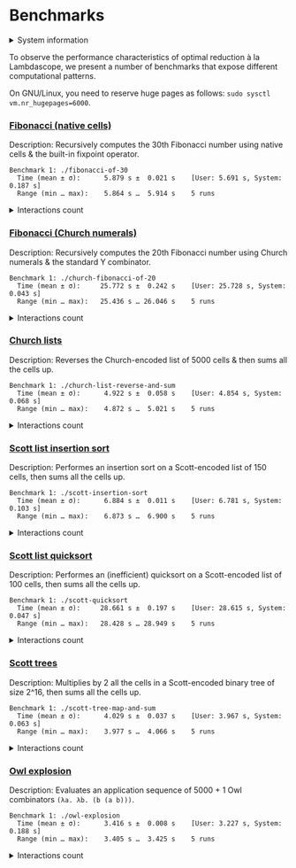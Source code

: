 # Benchmarks

<details>
<summary>System information</summary>

```
                          ./+o+-       etiams@etiams
                  yyyyy- -yyyyyy+      OS: Ubuntu 24.04 noble
               ://+//////-yyyyyyo      Kernel: x86_64 Linux 6.8.0-60-generic
           .++ .:/++++++/-.+sss/`      Uptime: 16m
         .:++o:  /++++++++/:--:/-      Packages: 2799
        o:+o+:++.`..```.-/oo+++++/     Shell: bash 5.2.21
       .:+o:+o/.          `+sssoo+/    Resolution: 3840x2400
  .++/+:+oo+o:`             /sssooo.   DE: GNOME 46.7
 /+++//+:`oo+o               /::--:.   WM: Mutter
 \+/+o+++`o++o               ++////.   WM Theme: Adwaita
  .++.o+++oo+:`             /dddhhh.   GTK Theme: Yaru-red [GTK2/3]
       .+.o+oo:.          `oddhhhh+    Icon Theme: Yaru-red
        \+.++o+o``-````.:ohdhhhhh+     Font: Ubuntu Sans Bold 11 @wght=700
         `:o+++ `ohhhhhhhhyo++os:      Disk: 389G / 484G (85%)
           .o:`.syhhhhhhh/.oo++o`      CPU: AMD Ryzen 9 5900HX with Radeon Graphics @ 16x 4.68GHz
               /osyyyyyyo++ooo+++/     GPU: AMD/ATI Cezanne [Radeon Vega Series / Radeon Vega Mobile Series]
                   ````` +oo+++o\:     RAM: 5849MiB / 15388MiB
                          `oo++.
```

</details>

To observe the performance characteristics of optimal reduction à la Lambdascope, we present a number of benchmarks that expose different computational patterns.

On GNU/Linux, you need to reserve huge pages as follows: `sudo sysctl vm.nr_hugepages=6000`.

### [Fibonacci (native cells)](benchmarks/fibonacci-of-30.c)

Description: Recursively computes the 30th Fibonacci number using native cells & the built-in fixpoint operator.

```
Benchmark 1: ./fibonacci-of-30
  Time (mean ± σ):      5.879 s ±  0.021 s    [User: 5.691 s, System: 0.187 s]
  Range (min … max):    5.864 s …  5.914 s    5 runs
```

<details>
<summary>Interactions count</summary>

```
Annihilation interactions: 17108651
Commutation interactions: 116357003
Beta interactions: 31
Native function calls: 12948453
If-then-elses: 4870845
Fixpoints: 31
Total interactions: 151285014
```

</details>

### [Fibonacci (Church numerals)](benchmarks/church-fibonacci-of-20.c)

Description: Recursively computes the 20th Fibonacci number using Church numerals & the standard Y combinator.

```
Benchmark 1: ./church-fibonacci-of-20
  Time (mean ± σ):     25.772 s ±  0.242 s    [User: 25.728 s, System: 0.043 s]
  Range (min … max):   25.436 s … 26.046 s    5 runs
```

<details>
<summary>Interactions count</summary>

```
Annihilation interactions: 20464077
Commutation interactions: 2238539577
Beta interactions: 521833
Native function calls: 0
If-then-elses: 0
Fixpoints: 0
Total interactions: 2259525487
```

</details>

### [Church lists](benchmarks/church-list-reverse-and-sum.c)

Description: Reverses the Church-encoded list of 5000 cells & then sums all the cells up.

```
Benchmark 1: ./church-list-reverse-and-sum
  Time (mean ± σ):      4.922 s ±  0.058 s    [User: 4.854 s, System: 0.068 s]
  Range (min … max):    4.872 s …  5.021 s    5 runs
```

<details>
<summary>Interactions count</summary>

```
Annihilation interactions: 25179997
Commutation interactions: 275405052
Beta interactions: 45004
Native function calls: 10000
If-then-elses: 0
Fixpoints: 0
Total interactions: 300640053
```

</details>

### [Scott list insertion sort](benchmarks/scott-insertion-sort.c)

Description: Performes an insertion sort on a Scott-encoded list of 150 cells, then sums all the cells up.

```
Benchmark 1: ./scott-insertion-sort
  Time (mean ± σ):      6.884 s ±  0.011 s    [User: 6.781 s, System: 0.103 s]
  Range (min … max):    6.873 s …  6.900 s    5 runs
```

<details>
<summary>Interactions count</summary>

```
Annihilation interactions: 64821613
Commutation interactions: 370771136
Beta interactions: 46958
Native function calls: 22650
If-then-elses: 11175
Fixpoints: 452
Total interactions: 435673984
```

</details>

### [Scott list quicksort](benchmarks/scott-quicksort.c)

Description: Performes an (inefficient) quicksort on a Scott-encoded list of 100 cells, then sums all the cells up.

```
Benchmark 1: ./scott-quicksort
  Time (mean ± σ):     28.661 s ±  0.197 s    [User: 28.615 s, System: 0.047 s]
  Range (min … max):   28.428 s … 28.949 s    5 runs
```

<details>
<summary>Interactions count</summary>

```
Annihilation interactions: 104534500
Commutation interactions: 1062496348
Beta interactions: 61814
Native function calls: 20000
If-then-elses: 9900
Fixpoints: 406
Total interactions: 1167122968
```

</details>

### [Scott trees](benchmarks/scott-tree-map-and-sum.c)

Description: Multiplies by 2 all the cells in a Scott-encoded binary tree of size 2^16, then sums all the cells up.

```
Benchmark 1: ./scott-tree-map-and-sum
  Time (mean ± σ):      4.029 s ±  0.037 s    [User: 3.967 s, System: 0.063 s]
  Range (min … max):    3.977 s …  4.066 s    5 runs
```

<details>
<summary>Interactions count</summary>

```
Annihilation interactions: 40861148
Commutation interactions: 234219681
Beta interactions: 1048667
Native function calls: 262142
If-then-elses: 0
Fixpoints: 66
Total interactions: 276391704
```

</details>

### [Owl explosion](benchmarks/owl-explosion.c)

Description: Evaluates an application sequence of 5000 + 1 Owl combinators `(λa. λb. (b (a b)))`.

```
Benchmark 1: ./owl-explosion
  Time (mean ± σ):      3.416 s ±  0.008 s    [User: 3.227 s, System: 0.188 s]
  Range (min … max):    3.405 s …  3.425 s    5 runs
```

<details>
<summary>Interactions count</summary>

```
Annihilation interactions: 24985002
Commutation interactions: 124945006
Beta interactions: 9998
Native function calls: 0
If-then-elses: 0
Fixpoints: 0
Total interactions: 149940006
```

</details>
